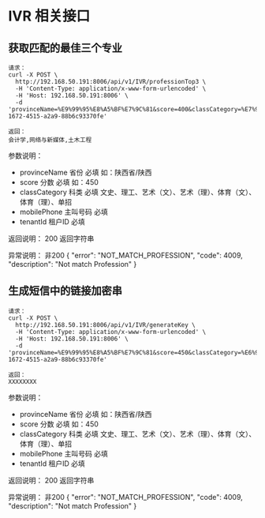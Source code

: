 
# IVR 相关接口

## 获取匹配的最佳三个专业

```$xslt
请求：
curl -X POST \
  http://192.168.50.191:8006/api/v1/IVR/professionTop3 \
  -H 'Content-Type: application/x-www-form-urlencoded' \
  -H 'Host: 192.168.50.191:8006' \
  -d 'provinceName=%E9%99%95%E8%A5%BF%E7%9C%81&score=400&classCategory=%E7%90%86%E5%B7%A5&mobilePhone=18992073212&tenantId=f295e6c5-1672-4515-a2a9-88b6c93370fe'

返回：
会计学,网络与新媒体,土木工程
```

参数说明：
- provinceName 省份 必填 如：陕西省/陕西
- score 分数 必填 如：450
- classCategory 科类 必填 文史、理工、艺术（文）、艺术（理）、体育（文）、体育（理）、单招
- mobilePhone 主叫号码 必填
- tenantId 租户ID 必填

返回说明：
200 返回字符串

异常说明：
非200
{
  "error": "NOT_MATCH_PROFESSION",
  "code": 4009,
  "description": "Not match Profession"
}



## 生成短信中的链接加密串
  
```$xslt
请求：
curl -X POST \
  http://192.168.50.191:8006/api/v1/IVR/generateKey \
  -H 'Content-Type: application/x-www-form-urlencoded' \
  -H 'Host: 192.168.50.191:8006' \
  -d 'provinceName=%E9%99%95%E8%A5%BF%E7%9C%81&score=450&classCategory=%E6%96%87%E5%8F%B2&mobilePhone=1839239032&tenantId=f295e6c5-1672-4515-a2a9-88b6c93370fe' 

返回：
XXXXXXXX
```  

参数说明：
- provinceName 省份 必填 如：陕西省/陕西
- score 分数 必填 如：450
- classCategory 科类 必填 文史、理工、艺术（文）、艺术（理）、体育（文）、体育（理）、单招
- mobilePhone 主叫号码 必填
- tenantId 租户ID 必填

返回说明：
200 返回字符串

异常说明：
非200
{
  "error": "NOT_MATCH_PROFESSION",
  "code": 4009,
  "description": "Not match Profession"
}